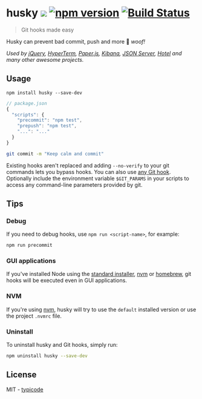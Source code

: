 # husky [![](http://img.shields.io/npm/dm/husky.svg?style=flat)](https://www.npmjs.org/package/husky) [![npm version](https://badge.fury.io/js/husky.svg)](http://badge.fury.io/js/husky) [![Build Status](https://travis-ci.org/typicode/husky.svg?branch=master)](https://travis-ci.org/typicode/husky)

> Git hooks made easy

Husky can prevent bad commit, push and more :dog: _woof!_

_Used by [jQuery](https://github.com/jquery/jquery), [HyperTerm](https://github.com/zeit/hyperterm), [Paper.js](https://github.com/paperjs/paper.js), [Kibana](https://github.com/elastic/kibana), [JSON Server](https://github.com/typicode/json-server), [Hotel](https://github.com/typicode/hotel) and many other awesome projects._

## Usage

```
npm install husky --save-dev
```

```javascript
// package.json
{
  "scripts": {
    "precommit": "npm test",
    "prepush": "npm test",
    "...": "..."
  }
}
```

```bash
git commit -m "Keep calm and commit"
```

Existing hooks aren't replaced and adding `--no-verify` to your git commands lets you bypass hooks. You can also use [any Git hook](HOOKS.md).  Optionally include the environment variable `$GIT_PARAMS` in your scripts to access any command-line parameters provided by git.

## Tips

### Debug

If you need to debug hooks, use `npm run <script-name>`, for example:

```bash
npm run precommit
```

### GUI applications

If you've installed Node using the [standard installer](https://nodejs.org/en/), [nvm](https://github.com/creationix/nvm) or [homebrew](http://brew.sh/), git hooks will be executed even in GUI applications.

### NVM

If you're using [nvm](https://github.com/creationix/nvm), husky will try to use the `default` installed version or use the project `.nvmrc` file.

### Uninstall

To uninstall husky and Git hooks, simply run:

```bash
npm uninstall husky --save-dev
```

## License

MIT - [typicode](https://github.com/typicode)
